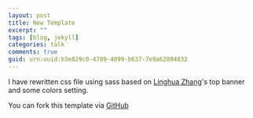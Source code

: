 ```yaml
---
layout: post
title: New Template
excerpt: ""
tags: [blog, jekyll]
categories: talk
comments: true
guid: urn:uuid:b3e829c0-4789-4099-b637-7e9a62094832
---
```


I have rewritten css file using sass based on [Linghua Zhang](http://lhzhang.com/)'s top banner and some colors setting.

You can fork this template via [GitHub](https://github.com/imjma/old_blog)